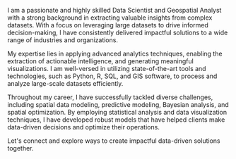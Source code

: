 I am a passionate and highly skilled Data Scientist and Geospatial Analyst with a strong background in extracting valuable insights from complex datasets. With a focus on leveraging large datasets to drive informed decision-making, I have consistently delivered impactful solutions to a wide range of industries and organizations.

My expertise lies in applying advanced analytics techniques, enabling the extraction of actionable intelligence, and generating meaningful visualizations. I am well-versed in utilizing state-of-the-art tools and technologies, such as Python, R, SQL, and GIS software, to process and analyze large-scale datasets efficiently.

Throughout my career, I have successfully tackled diverse challenges, including spatial data modeling, predictive modeling, Bayesian analysis, and spatial optimization. By employing statistical analysis and data visualization techniques, I have developed robust models that have helped clients make data-driven decisions and optimize their operations.

Let's connect and explore ways to create impactful data-driven solutions together.
